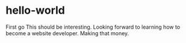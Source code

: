 # hello-world
First go
This should be interesting.
Looking forward to learning how to become a website developer.
Making that money.
